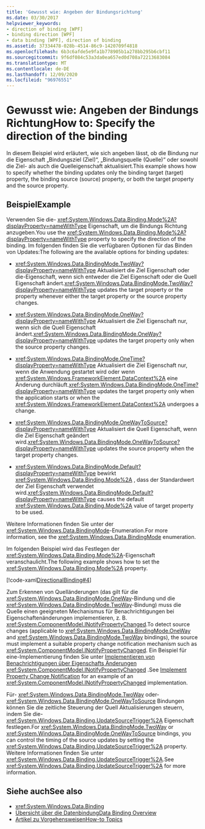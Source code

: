 ```yaml
---
title: 'Gewusst wie: Angeben der Bindungsrichtung'
ms.date: 03/30/2017
helpviewer_keywords:
- direction of binding [WPF]
- binding direction [WPF]
- data binding [WPF], direction of binding
ms.assetid: 37334478-028b-4514-86c9-1420709f4818
ms.openlocfilehash: 6b3c6afde5e9fa1b778905b1a278bb295b6cbf11
ms.sourcegitcommit: 9f6df084c53a3da0ea657ed0d708a72213683084
ms.translationtype: MT
ms.contentlocale: de-DE
ms.lasthandoff: 12/09/2020
ms.locfileid: "96976551"
---
```

# <a name="how-to-specify-the-direction-of-the-binding"></a><span data-ttu-id="5ab29-102">Gewusst wie: Angeben der Bindungs Richtung</span><span class="sxs-lookup"><span data-stu-id="5ab29-102">How to: Specify the direction of the binding</span></span>

<span data-ttu-id="5ab29-103">In diesem Beispiel wird erläutert, wie sich angeben lässt, ob die Bindung nur die Eigenschaft „Bindungsziel (Ziel)“, „Bindungsquelle (Quelle)“ oder sowohl die Ziel- als auch die Quelleigenschaft aktualisiert.</span><span class="sxs-lookup"><span data-stu-id="5ab29-103">This example shows how to specify whether the binding updates only the binding target (target) property, the binding source (source) property, or both the target property and the source property.</span></span>  
  
## <a name="example"></a><span data-ttu-id="5ab29-104">Beispiel</span><span class="sxs-lookup"><span data-stu-id="5ab29-104">Example</span></span>  
 <span data-ttu-id="5ab29-105">Verwenden Sie die- <xref:System.Windows.Data.Binding.Mode%2A?displayProperty=nameWithType> Eigenschaft, um die Bindungs Richtung anzugeben.</span><span class="sxs-lookup"><span data-stu-id="5ab29-105">You use the <xref:System.Windows.Data.Binding.Mode%2A?displayProperty=nameWithType> property to specify the direction of the binding.</span></span> <span data-ttu-id="5ab29-106">Im folgenden finden Sie die verfügbaren Optionen für das Binden von Updates:</span><span class="sxs-lookup"><span data-stu-id="5ab29-106">The following are the available options for binding updates:</span></span>  
  
- <span data-ttu-id="5ab29-107"><xref:System.Windows.Data.BindingMode.TwoWay?displayProperty=nameWithType> Aktualisiert die Ziel Eigenschaft oder die-Eigenschaft, wenn sich entweder die Ziel Eigenschaft oder die Quell Eigenschaft ändert.</span><span class="sxs-lookup"><span data-stu-id="5ab29-107"><xref:System.Windows.Data.BindingMode.TwoWay?displayProperty=nameWithType> updates the target property or the property whenever either the target property or the source property changes.</span></span>  
  
- <span data-ttu-id="5ab29-108"><xref:System.Windows.Data.BindingMode.OneWay?displayProperty=nameWithType> Aktualisiert die Ziel Eigenschaft nur, wenn sich die Quell Eigenschaft ändert.</span><span class="sxs-lookup"><span data-stu-id="5ab29-108"><xref:System.Windows.Data.BindingMode.OneWay?displayProperty=nameWithType> updates the target property only when the source property changes.</span></span>  
  
- <span data-ttu-id="5ab29-109"><xref:System.Windows.Data.BindingMode.OneTime?displayProperty=nameWithType> Aktualisiert die Ziel Eigenschaft nur, wenn die Anwendung gestartet wird oder wenn <xref:System.Windows.FrameworkElement.DataContext%2A> eine Änderung durchläuft.</span><span class="sxs-lookup"><span data-stu-id="5ab29-109"><xref:System.Windows.Data.BindingMode.OneTime?displayProperty=nameWithType> updates the target property only when the application starts or when the <xref:System.Windows.FrameworkElement.DataContext%2A> undergoes a change.</span></span>  
  
- <span data-ttu-id="5ab29-110"><xref:System.Windows.Data.BindingMode.OneWayToSource?displayProperty=nameWithType> Aktualisiert die Quell Eigenschaft, wenn die Ziel Eigenschaft geändert wird.</span><span class="sxs-lookup"><span data-stu-id="5ab29-110"><xref:System.Windows.Data.BindingMode.OneWayToSource?displayProperty=nameWithType> updates the source property when the target property changes.</span></span>  
  
- <span data-ttu-id="5ab29-111"><xref:System.Windows.Data.BindingMode.Default?displayProperty=nameWithType> bewirkt <xref:System.Windows.Data.Binding.Mode%2A> , dass der Standardwert der Ziel Eigenschaft verwendet wird.</span><span class="sxs-lookup"><span data-stu-id="5ab29-111"><xref:System.Windows.Data.BindingMode.Default?displayProperty=nameWithType> causes the default <xref:System.Windows.Data.Binding.Mode%2A> value of target property to be used.</span></span>  
  
 <span data-ttu-id="5ab29-112">Weitere Informationen finden Sie unter der <xref:System.Windows.Data.BindingMode>-Enumeration.</span><span class="sxs-lookup"><span data-stu-id="5ab29-112">For more information, see the <xref:System.Windows.Data.BindingMode> enumeration.</span></span>  
  
 <span data-ttu-id="5ab29-113">Im folgenden Beispiel wird das Festlegen der <xref:System.Windows.Data.Binding.Mode%2A>-Eigenschaft veranschaulicht.</span><span class="sxs-lookup"><span data-stu-id="5ab29-113">The following example shows how to set the <xref:System.Windows.Data.Binding.Mode%2A> property.</span></span>  
  
 [!code-xaml[DirectionalBinding#4](~/samples/snippets/csharp/VS_Snippets_Wpf/DirectionalBinding/CSharp/Page1.xaml#4)]  
  
 <span data-ttu-id="5ab29-114">Zum Erkennen von Quelländerungen (das gilt für die <xref:System.Windows.Data.BindingMode.OneWay>-Bindung und die <xref:System.Windows.Data.BindingMode.TwoWay>-Bindung) muss die Quelle einen geeigneten Mechanismus für Benachrichtigungen bei Eigenschaftenänderungen implementieren, z. B. <xref:System.ComponentModel.INotifyPropertyChanged>.</span><span class="sxs-lookup"><span data-stu-id="5ab29-114">To detect source changes (applicable to <xref:System.Windows.Data.BindingMode.OneWay> and <xref:System.Windows.Data.BindingMode.TwoWay> bindings), the source must implement a suitable property change notification mechanism such as <xref:System.ComponentModel.INotifyPropertyChanged>.</span></span> <span data-ttu-id="5ab29-115">Ein Beispiel für eine-Implementierung finden Sie unter [Implementieren von Benachrichtigungen über Eigenschafts Änderungen](how-to-implement-property-change-notification.md) <xref:System.ComponentModel.INotifyPropertyChanged> .</span><span class="sxs-lookup"><span data-stu-id="5ab29-115">See [Implement Property Change Notification](how-to-implement-property-change-notification.md) for an example of an <xref:System.ComponentModel.INotifyPropertyChanged> implementation.</span></span>  
  
 <span data-ttu-id="5ab29-116">Für- <xref:System.Windows.Data.BindingMode.TwoWay> oder- <xref:System.Windows.Data.BindingMode.OneWayToSource> Bindungen können Sie die zeitliche Steuerung der Quell Aktualisierungen steuern, indem Sie die- <xref:System.Windows.Data.Binding.UpdateSourceTrigger%2A> Eigenschaft festlegen.</span><span class="sxs-lookup"><span data-stu-id="5ab29-116">For <xref:System.Windows.Data.BindingMode.TwoWay> or <xref:System.Windows.Data.BindingMode.OneWayToSource> bindings, you can control the timing of the source updates by setting the <xref:System.Windows.Data.Binding.UpdateSourceTrigger%2A> property.</span></span> <span data-ttu-id="5ab29-117">Weitere Informationen finden Sie unter <xref:System.Windows.Data.Binding.UpdateSourceTrigger%2A>.</span><span class="sxs-lookup"><span data-stu-id="5ab29-117">See <xref:System.Windows.Data.Binding.UpdateSourceTrigger%2A> for more information.</span></span>  
  
## <a name="see-also"></a><span data-ttu-id="5ab29-118">Siehe auch</span><span class="sxs-lookup"><span data-stu-id="5ab29-118">See also</span></span>

- <xref:System.Windows.Data.Binding>
- [<span data-ttu-id="5ab29-119">Übersicht über die Datenbindung</span><span class="sxs-lookup"><span data-stu-id="5ab29-119">Data Binding Overview</span></span>](/dotnet/desktop-wpf/data/data-binding-overview)
- [<span data-ttu-id="5ab29-120">Artikel zu Vorgehensweisen</span><span class="sxs-lookup"><span data-stu-id="5ab29-120">How-to Topics</span></span>](data-binding-how-to-topics.md)
